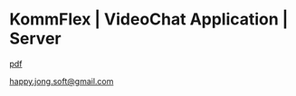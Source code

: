 # KommFlex | VideoChat Application | Server

[pdf](https://github.com/happyjongsoft/KommFlex-Server/blob/master/VideoChat%20application%20plan.pdf)

[happy.jong.soft@gmail.com](mailto:happy.jong.soft@gmail.com)
